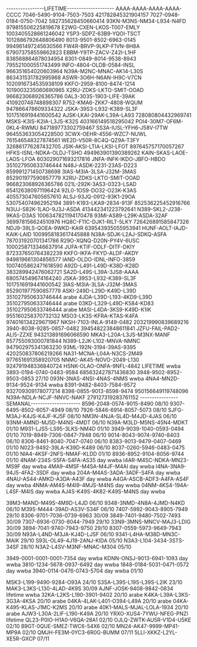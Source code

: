 

----------------LIFETIME--------------------
AAAA-AAAA-AAAA-AAAA-CCCC
7046-5490-9104-7503-7503 421782845321904157
7027-0948-0184-0750-7042 582735628450660414
93KN-M3NS-NM34-L934-N4FD 979815506225819678
E2WG-CXEN-LKOS-T007-EMLY 1003405528661246042
YSP3-SDPZ-63B9-YQOI-TSCT 1012886792648806490
8013-9501-8502-6963-0145 994961497245630566
FW4R-BRVP-9LKP-F1VN-8H8A 679073758559862823
EBBM-Y9TP-ZACV-Z42I-L1HF 838568864878034954
8301-0849-8014-9538-8943 795521000551743499
INFO-4804-OLDB-0584-INSL 966351654020603964
N39A-M2NC-MNAC-AK14-L30S 863431531782995968
ASWR-3O6H-N6AN-IH9C-V7CN 1020916734535938109
KKFO-2959-8100-8474-1214 1019003235060690965
X2RU-ZDKS-LKTO-SMIT-OOAD 966823068926365786
0AL3-303S-1903-LIFE-39AK 410920748748898307
R752-KMA6-ZKK7-4808-WQUM 947866478609334322
JSKA-39S3-L932-K389-SL3F 1017516919441600542
AJSK-LKAI-29AK-L39A-LA93 728080804432969741
MSKS-K3IS-K2IA-L3JS-K32S 403166149518295042
POI4-30M7-OF6M-0KL4-RWMU 847189773302759467
SS3A-IUSL-YFH6-J58V-I7TW 964553633054228500
3CWX-OEHR-4556-WZC7-NUWL 761546548327874561
WE2D-V50R-8C4Q-QZ9A-T3FY 326861776287432705
JSIK-AKSI-LTIA-LKSI-LFOT 897645757170057267
HFKS-ISNL-NDKA-OLDJ-TSHO 494963901390389262
KAIN-SKAS-LAOE-LAOS-LFOA 603029071693217816
JNFA-INFK-IKDO-JBFO-HBDO 351027950633746444
N48J-ASDK-2231-23AS-D223 859991271450738698
3IAS-M3IA-3LSA-J32M-3MAS 852901977590857779
X2RU-ZDKS-LKTO-SMIT-OOAD 966823068926365786
021L-292K-3AS3-0323-LSAD 654126380971196424
92L0-1OS9-DO32-O23K-K3AS 405573047605657610
ALSJ-93JQ-0912-93K1-29OA 530754074962952194
3891-K193-LKA9-2834-913F 852536225452916766
N3UJ-S82K-1LAO-9J3J-ASDA 413442341223792641
N389-SKL2-J238-9KAS-D3AS 1006347821194170478
93MI-AS89-L29K-ASDA-32AF 369978156624510976
HQ8C-F11C-DJK1-RILT-5LKY 726426891585847326
NDJ9-39LS-QOEA-9WKD-KAIR 639543935055953941
HUNF-AOLT-IAJD-KAIK-LAID 1009958183617445888
N38A-SDJK-L2AJ-SDKQ-ASFA 787031920701341786
R29O-XQNQ-D20N-PY4V-6USC 1000258713346637914
JUFA-KTIF-ODLF-DITF-DKIY 872337650764382239
KKFO-IKFA-FKYD-ALDF-AKDY 949819661304856577
IAND-OLDO-IDNL-INFO-3859 1007405862471618590
A92D-L491-L49D-K38D-K28D 383289942476062721
SA2D-L49S-L39A-3JS8-AAAA 680574549674164240
JSKA-39S3-L932-K389-SL3F 1017516919441600542
3IAS-M3IA-3LSA-J32M-3MAS 852901977590857779
ASKI-249D-L29D-K49D-L39D 351027950633746444 arabe
4JDA-L39D-L193-4KD9-L39D 351027950633746444 arabe
03KD-L329-L49D-K584-KD83 351027950633746444 arabe
MASI-L4DA-3KS9-K49D-K1IK 955160258370732132
MSO3-LK3S-KFRA-KTAS-K4FA 974016134229671967
NKSH-7103-INLA-9149-0482 203219990839689216
3940-8038-9285-0857-0482 394548223848611841
JZFU-FAIL-PAD2-ALI5-ZZXE 943213891696066590
MKA3-L20A-L3JS-M3NX-MANF 857755093000781844
N389-L2JK-L102-MNVA-NMNC 947902975341363230
93ML-192N-3194-39AS-9395 420250837806219266
NA31-MCNA-L04A-N3CS-2M49 977651691358920705
NNMC-AK45-NOVO-2049-L130 924791948336840724
HSNK-OLAO-ONFA-9NFL-4842 LIFETIME wwba
3893-0194-0740-0483-9584 685632427871436830
3948-9502-8952-9503-0853 27/10
093N-3NAS-4NSI-4NAS-4NMS wwba
4NA4-MN2D-9134-9524-9134 wwba
8391-9482-8403-7584-9572 932709309178077214
8398-0855-9013-8598-9474 950156649119748096
N39A-NDLA-NCJF-NNVC-NAKF 279127319283761152
----------------SEMANAL---------------------
8596-2048-0574-9015-8490 08/10
9307-6495-8502-6057-4949 08/10
7926-5846-6914-8057-5073 08/10
SJFG-M3AJ-K4JS-K4JF-KJ5F 08/10
NM3N-4NJA-SL4D-M4JD-4JAS 06/10
93NM-AMND-MJ5D-M4NS-4MDT 06/10
N39A-M3LD-M5NS-45N4-MDKT 01/10
M931-LJS5-LS95-3LKS-NM4D 01/10
3949-9039-1040-0593-0494 01/10
7019-8949-7306-0847-7948 06/10
9014-8043-9074-9740-8403 06/10
8306-8461-8040-7047-0740 06/10
8383-9013-9479-0407-0469 01/10
N023-9492-39LA-K39D-K489 06/10
8037-0260-5946-0483-0475 01/10
NIA4-4KSF-2NFS-NMAF-KLDD 01/10
8936-8952-9104-8056-9744 01/10
4NAM-234S-S5FA-S4FA-AS35 day wwba
I4AR-M4SC-NDKA-MN23-MS9F day wwba
4MA9-4MSF-M4SA-M4JF-M4AI day wwba
I4NA-3NA9-94J5-4FA2-3SDF day wwba
204A-M4AS-3ADA-3ADF-S4FA day wwba
4NAU-AS44-AMKD-A3DA-A43F day wwba
A4GA-ASCB-ADF3-A4FA-AS4F day wwba
4NMA-AM4S-M4I9-4MJS-M4NS day wwba
04NM-4KS4-194A-L4SF-M4IS day wwba
AJ4S-K49S-4K82-K49S-M4NS day wwba

39M3-MAND-M49S-4M9D-L4JD 06/10
9348-3NMD-4N8A-4JMD-N4KD 06/10
M39S-M444-39AD-AS3V-S34F 06/10
7407-5992-9043-8905-7949 29/10
8306-9701-7036-0739-6963 30/09
3849-7401-9480-7502-7493 30/09
7307-6936-0730-8044-7949 29/10
33N9-3MNS-MNCV-MAJ3-LDIG 30/09
3894-7041-9740-7943-9750 29/10
8307-0559-5973-9649-7943 30/09
N93A-L4ND-M3JA-KJ4D-LJSF 06/10
9341-L4HA-M38D-MN3C-MAIK 29/10
S93L-OL49-4J19-2ANJ-KIDA 05/10
N3A3-L104-3434-3STS-34SF 28/10
N3A2-L4SV-M3NF-MNAC-M304 05/10

3949-0001-0001-0001-7354 day wwba
KDNN-ONSJ-9013-6941-1093 day wwba
3810-1234-5678-0937-6492 day wwba
1848-0184-5031-0471-0572 day wwba 
3940-0114-0476-0743-5704 day wwba 01/10

MSK3-L199-9490-9284-O93A 24/10
S3SA-L39S-L19S-L39S-L2IK 23/10
MAK3-L3KS-L130-4LAD-4K9S 30/09
AJNF-JOSK-9408-9842-0834 lifetime wwba
32KA-L2KS-L190-3901-9402 20/10 arabe
K4KA-L39A-L3KS-3G3A-4KSA 20/10 arabe
04KA-4LAK-L401-O394-L49A 20/10 arabe
04KA-K495-KLAS-J1MC-K2MS 20/10 arabe
40K1-MALS-MJAL-LOLA-1934 20/10 arabe
AJW3-L30A-2LIF-L190-K49A 20/10
YRXO-XUS4-7YWU-NFEG-PNZI lifetime
QL23-P0IO-H1A0-V6QA-28A1 02/10
OJLQ-ZWTK-AU5R-V1D4-U5KE 02/10
B9GT-0QUE-SMEZ-TWC6-54X6 02/10
MN24-AK47-9999-MP41-MP9A 02/10
QMJH-FE3M-0YC3-6R0G-BUMM 07/11
5LLI-XKKZ-L2YL-XE5R-GXCP 07/11


